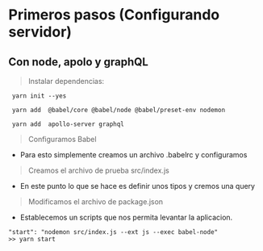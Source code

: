 # Primeros pasos (Configurando servidor)
## Con node, apolo y graphQL

> Instalar dependencias: 
```
 yarn init --yes
```
```
 yarn add  @babel/core @babel/node @babel/preset-env nodemon 
```
```
 yarn add  apollo-server graphql
```
>  Configuramos Babel 
 - Para esto simplemente creamos un archivo .babelrc y configuramos

>  Creamos el archivo de prueba src/index.js
 - En este punto lo que se hace es definir unos tipos y cremos una query
>  Modificamos el archivo de package.json

 - Establecemos un scripts que nos permita levantar la aplicacion. 

```
"start": "nodemon src/index.js --ext js --exec babel-node"
>> yarn start
```
